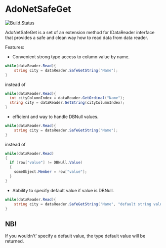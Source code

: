 # AdoNetSafeGet

[![Build Status](https://dev.azure.com/arturstylus/AdoNetSafeGet/_apis/build/status/ArturLavrov.AdoNetSafeGet?branchName=master)](https://dev.azure.com/arturstylus/AdoNetSafeGet/_build/latest?definitionId=2&branchName=master)

AdoNetSafeGet is a set of an extension method for IDataReader interface that provides a safe and clean way how to read data from data reader.

Features:
- Convenient strong type access to column value by name.
  
```C#
while(dataReader.Read){
    string city = dataReader.SafeGetString("Name");
}
```
instead of
  ```C#
while(dataReader.Read){
    int cityColumnIndex = dataReader.GetOrdinal("Name"); 
    string city = dataReader.GetString(cityColumnIndex);
}
```
  - efficient and way to handle DBNull values.
```C#
while(dataReader.Read){
    string city = dataReader.SafeGetString("Name");
}
```
instead of
  ```C#
while(dataReader.Read)
{
    if (row["value"] != DBNull.Value)
    {
      someObject.Member = row["value"];
    }
}
```
  - Abbility to specify default value if value is DBNull.
```C#
while(dataReader.Read){
    string city = dataReader.SafeGetString("Name", "default string value");
}
```
## NB!
If you wouldn't' specify a default value, the type default value will be returned.
